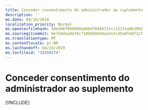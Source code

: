 ```yaml
---
title: Conceder consentimento do administrador ao suplemento
description: ''
ms.date: 04/10/2018
localization_priority: Normal
ms.openlocfilehash: 5ded46f966060a666d7846672fcc1517ea9b3992
ms.sourcegitcommit: 9e7b4daa8d76c710b9d9dd4ae2e3c45e8fe07127
ms.translationtype: MT
ms.contentlocale: pt-BR
ms.lasthandoff: 04/24/2019
ms.locfileid: "32450174"
---
```

# <a name="grant-administrator-consent-to-the-add-in"></a>Conceder consentimento do administrador ao suplemento

[!INCLUDE[](../includes/grant-admin-consent-to-an-add-in-include.md)]
